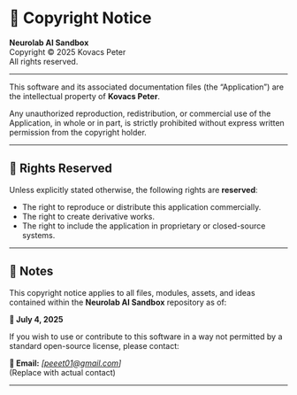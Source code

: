 # 📄 Copyright Notice

**Neurolab AI Sandbox**  
Copyright © 2025 Kovacs Peter  
All rights reserved.  

---

This software and its associated documentation files (the “Application”) are the intellectual property of **Kovacs Peter**.

Any unauthorized reproduction, redistribution, or commercial use of the Application, in whole or in part, is strictly prohibited without express written permission from the copyright holder.

---

## 🔐 Rights Reserved

Unless explicitly stated otherwise, the following rights are **reserved**:

- The right to reproduce or distribute this application commercially.
- The right to create derivative works.
- The right to include the application in proprietary or closed-source systems.

---

## 📌 Notes

This copyright notice applies to all files, modules, assets, and ideas contained within the **Neurolab AI Sandbox** repository as of:

**📅 July 4, 2025**

If you wish to use or contribute to this software in a way not permitted by a standard open-source license, please contact:

**📧 Email:** _[peeet01@gmail.com]_  
(Replace with actual contact)

---
